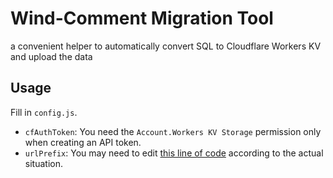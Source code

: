 # Wind-Comment Migration Tool

a convenient helper to automatically convert SQL to Cloudflare Workers KV and upload the data

## Usage

Fill in `config.js`.

- `cfAuthToken`: You need the `Account.Workers KV Storage` permission only when creating an API token.
- `urlPrefix`: You may need to edit [this line of code](./main.js#L11) according to the actual situation.
